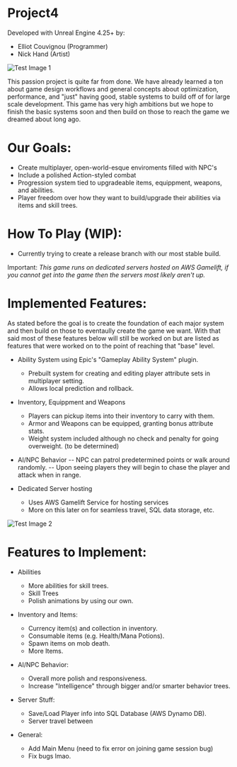 # Project4

Developed with Unreal Engine 4.25+ by:
- Elliot Couvignou (Programmer)
- Nick Hand (Artist)
 

![Test Image 1](https://cdn.discordapp.com/attachments/140582294950903809/746611723737497700/Rough_BaseChar.jpg)

This passion project is quite far from done. We have already learned a ton about game design workflows and general concepts about optimization, performance, and "just" having good, stable systems to build off of for large scale development. This game has very high ambitions but we hope to finish the basic systems soon and then build on those to reach the game we dreamed about long ago.

# Our Goals:
- Create multiplayer, open-world-esque enviroments filled with NPC's 
- Include a polished Action-styled combat 
- Progression system tied to upgradeable items, equippment, weapons, and abilities. 
- Player freedom over how they want to build/upgrade their abilities via items and skill trees. 

# How To Play (WIP):
- Currently trying to create a release branch with our most stable build.

Important: *This game runs on dedicated servers hosted on AWS Gamelift, if you cannot get into the game then the servers most likely aren't up.*



# Implemented Features:
As stated before the goal is to create the foundation of each major system and then build on those to eventaully create the game we want. With that said most of these features below will still be worked on but are listed as features that were worked on to the point of reaching that "base" level. 

- Ability System using Epic's "Gameplay Ability System" plugin.
    - Prebuilt system for creating and editing player attribute sets in multiplayer setting.
    - Allows local prediction and rollback.

- Inventory, Equippment and Weapons
    - Players can pickup items into their inventory to carry with them.
    - Armor and Weapons can be equipped, granting bonus attribute stats.
    - Weight system included although no check and penalty for going overweight. (to be determined)

- AI/NPC Behavior
-- NPC can patrol predetermined points or walk around randomly.
-- Upon seeing players they will begin to chase the player and attack when in range.

- Dedicated Server hosting
    - Uses AWS Gamelift Service for hosting services
    - More on this later on for seamless travel, SQL data storage, etc.


![Test Image 2](https://media.discordapp.net/attachments/140582294950903809/751672646969852015/screenshot080.png?width=1911&height=1075)
# Features to Implement:

- Abilities
    - More abilities for skill trees.
    - Skill Trees
    - Polish animations by using our own.

- Inventory and Items:
    - Currency item(s) and collection in inventory.
    - Consumable items (e.g. Health/Mana Potions).
    - Spawn items on mob death.
    - More Items.

- AI/NPC Behavior:
    - Overall more polish and responsiveness.
    - Increase "Intelligence" through bigger and/or smarter behavior trees.

- Server Stuff:
    - Save/Load Player info into SQL Database (AWS Dynamo DB).
    - Server travel between 

- General:
    - Add Main Menu (need to fix error on joining game session bug)
    - Fix bugs lmao.
